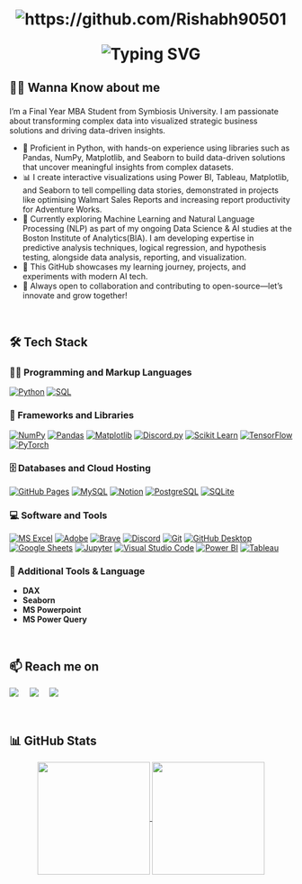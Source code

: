 <!-- Profile Header -->
<h1>
  <p  align="center">
  <img src="https://komarev.com/ghpvc/?username=Rishabh90501" alt="https://github.com/Rishabh90501" />
</p>
  
  <p align="center">
  <img src="https://readme-typing-svg.demolab.com?font=JetBrains+Mono&weight=900&pause=1000&color=0A71B1&center=true&vCenter=true&width=440&height=54&lines=Hi!+%F0%9F%91%8B%2C+I+am++Rishabh+Salian;Welcome+to+my+Github+Profile" alt="Typing SVG" />
</p></h1>



<h2><p> 👨‍💻 Wanna Know about me</p></h2>

I’m a Final Year MBA Student from Symbiosis University. I am passionate about transforming complex data into visualized strategic business solutions and driving data-driven insights.
- 🐍 Proficient in Python, with hands-on experience using libraries such as Pandas, NumPy, Matplotlib, and Seaborn to build data-driven solutions that uncover meaningful insights from complex datasets.
- 📊 I create interactive visualizations using Power BI, Tableau, Matplotlib, and Seaborn to tell compelling data stories, demonstrated in projects like optimising Walmart Sales Reports and increasing report productivity for Adventure Works.
- 🤖 Currently exploring Machine Learning and Natural Language Processing (NLP) as part of my ongoing Data Science & AI studies at the Boston Institute of Analytics(BIA). I am developing expertise in predictive analysis techniques, logical regression, and hypothesis testing, alongside data analysis, reporting, and visualization.
- 🚀 This GitHub showcases my learning journey, projects, and experiments with modern AI tech.
- 🤝 Always open to collaboration and contributing to open-source—let’s innovate and grow together!



<br>

<h2>🛠️ Tech Stack</h2>

  <h3>👨‍💻 Programming and Markup Languages</h3>
  <p>
     <!--Python --> <a href="https://github.com/search?q=user%3ADenverCoder1+language%3Apython"><img alt="Python" src="https://img.shields.io/badge/Python-14354C.svg?logo=python&logoColor=white"></a>
     <!--SQL--> <a href="https://github.com/search?q=user%3ADenverCoder1+language%3Asql"><img alt="SQL" src="https://custom-icon-badges.demolab.com/badge/SQL-025E8C.svg?logo=database&logoColor=white"></a>
  </p> 
  
  <h3>🧰 Frameworks and Libraries</h3>
  <p>
    <a href="#"><img alt="NumPy" src="https://img.shields.io/badge/Numpy-013243.svg?logo=numpy&logoColor=white"></a> 
    <a href="#"><img alt="Pandas" src="https://img.shields.io/badge/Pandas-150458.svg?logo=pandas&logoColor=white"></a>
    <a href="#"><img alt ="Matplotlib" src="https://custom-icon-badges.demolab.com/badge/Matplotlib-71D291?logo=matplotlib&logoColor=fff"></a>
    <a href="#"><img alt="Discord.py" src="https://custom-icon-badges.demolab.com/badge/Discord.py-0d1620.svg?logo=dpy"></a> 
    <a href="#"><img alt="Scikit Learn" src="https://img.shields.io/badge/-scikit--learn-%23F7931E?logo=scikit-learn&logoColor=white"></a>
    <a href="#"><img alt="TensorFlow" src="https://img.shields.io/badge/TensorFlow-FF6F00.svg?logo=TensorFlow&logoColor=white"></a>
    <a href="#"><img alt="PyTorch" src="https://img.shields.io/badge/PyTorch-ee4c2c?logo=pytorch&logoColor=white"></a> 
  </p>
  
  <h3>🗄️ Databases and Cloud Hosting</h3>
  <p>
    <a href="#"><img alt="GitHub Pages" src="https://img.shields.io/badge/GitHub%20Pages-327FC7.svg?logo=github&logoColor=white"></a>
    <a href="#"><img alt="MySQL" src="https://img.shields.io/badge/MySQL-4479A1?logo=mysql&logoColor=fff"></a>
    <a href="#"><img alt="Notion" src="https://img.shields.io/badge/Notion-010101.svg?logo=notion&logoColor=white"></a>
    <a href="#"><img alt="PostgreSQL" src ="https://img.shields.io/badge/PostgreSQL-316192.svg?logo=postgresql&logoColor=white"></a>
    <a href="#"><img alt="SQLite" src ="https://img.shields.io/badge/SQLite-07405e.svg?logo=sqlite&logoColor=white"></a>
  </p>

  <h3>💻 Software and Tools</h3>
  <p>
      <a href="#"><img alt="MS Excel" src="https://img.shields.io/badge/Excel-217346?logo=microsoft-excel&logoColor=white"></a>
      <a href="#"><img alt="Adobe" src="https://img.shields.io/badge/Adobe-FF0000.svg?logo=adobe&logoColor=white"></a>
      <a href="#"><img alt="Brave" src="https://img.shields.io/badge/-Brave-FB542B?logo=brave&logoColor=white"></a>
      <a href="#"><img alt="Discord" src="https://img.shields.io/badge/-Discord-5865F2.svg?logo=discord&logoColor=white"></a>
      <a href="#"><img alt="Git" src="https://img.shields.io/badge/Git-F05033.svg?logo=git&logoColor=white"></a>
      <a href="#"><img alt="GitHub Desktop" src="https://img.shields.io/badge/GitHub%20Desktop-8034A9.svg?logo=github&logoColor=white"></a>
      <a href="#"><img alt="Google Sheets" src="https://img.shields.io/badge/Sheets-34A853.svg?logo=google%20sheets&logoColor=white"></a>
      <a href="#"><img alt="Jupyter" src="https://img.shields.io/badge/Jupyter-F37626.svg?logo=Jupyter&logoColor=white"></a>
      <a href="#"><img alt="Visual Studio Code" src="https://img.shields.io/badge/Visual%20Studio%20Code-0078d7.svg?logo=visual-studio-code&logoColor=white"></a>
      <a href="#"><img alt="Power BI" src="https://custom-icon-badges.demolab.com/badge/Power%20BI-F1C912?logo=power-bi&logoColor=fff"></a>
      <a href="#"><img alt="Tableau" src="https://custom-icon-badges.demolab.com/badge/Tableau-0176D3?logo=tableau&logoColor=fff"></a>
  </p>

### 🚀 Additional Tools & Language
- **DAX**
- **Seaborn**
- **MS Powerpoint**
- **MS Power Query**
 
<br>

<h2>📫 Reach me on</h2>
<p>
  <a href="https://www.linkedin.com/in/rishabh-salian/"><img src="https://img.shields.io/badge/linkedin-%230077B5.svg?&style=for-the-badge&logo=linkedin&logoColor=white" /></a>&nbsp;&nbsp;&nbsp;&nbsp;
  <a href="mailto:rishahbh.salian@outlook.com?subject=Hello%20Rishabh,%20From%20Github"><img src="https://img.shields.io/badge/gmail-%23D14836.svg?&style=for-the-badge&logo=gmail&logoColor=white" /></a>&nbsp;&nbsp;&nbsp;&nbsp;
  <a href="https://www.instagram.com/rs_ronnie9501"><img src="https://img.shields.io/badge/Instagram-%23E4405F.svg?&style=for-the-badge&logo=Instagram&logoColor=white?" /></a>&nbsp;&nbsp;&nbsp;&nbsp;
</p>

<br>

<h2>📊 GitHub Stats</h2>
<p align="center">
  <a href="https://github.com/Rishabh90501/github-readme-stats">
  <img height=200 align="center" src="https://github-readme-stats.vercel.app/api?username=Rishabh90501&show_icons=true&hide=contribs,prs&cache_seconds=86400&theme=github_dark_dimmed" />
  </a>
  <a href="https://github.com/Rishabh90501/convoychat">
  <img height=200 align="center" src="https://github-readme-stats.vercel.app/api/top-langs?username=Rishabh90501&theme=github_dark_dimmed&layout=compact&langs_count=8&card_width=320" />
  </a>
</p>
